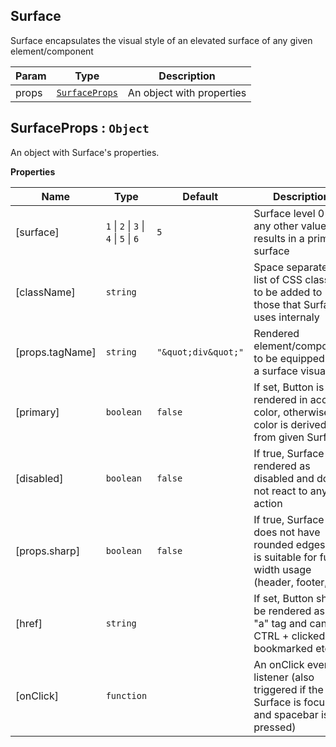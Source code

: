 <a name="Surface"></a>

## Surface
Surface encapsulates the visual style of an elevated surface of any given element/component


| Param | Type | Description |
| --- | --- | --- |
| props | [<code>SurfaceProps</code>](#SurfaceProps) | An object with properties |

<a name="SurfaceProps"></a>

## SurfaceProps : <code>Object</code>
An object with Surface's properties.

**Properties**

| Name | Type | Default | Description |
| --- | --- | --- | --- |
| [surface] | <code>1</code> \| <code>2</code> \| <code>3</code> \| <code>4</code> \| <code>5</code> \| <code>6</code> | <code>5</code> | Surface level 0-5; any other value results in a primary surface |
| [className] | <code>string</code> |  | Space separated list of CSS classes to be added to those that Surface uses internaly |
| [props.tagName] | <code>string</code> | <code>&quot;\&quot;div\&quot;&quot;</code> | Rendered element/component to be equipped with a surface visual |
| [primary] | <code>boolean</code> | <code>false</code> | If set, Button is rendered in accent color, otherwise the color is derived from given Surface |
| [disabled] | <code>boolean</code> | <code>false</code> | If true, Surface is rendered as disabled and does not react to any action |
| [props.sharp] | <code>boolean</code> | <code>false</code> | If true, Surface does not have rounded edges and is suitable for full-width usage (header, footer, ...) |
| [href] | <code>string</code> |  | If set, Button shall be rendered as an "a" tag and can be CTRL + clicked, bookmarked etc. |
| [onClick] | <code>function</code> |  | An onClick event listener (also triggered if the Surface is focused and spacebar is pressed) |

